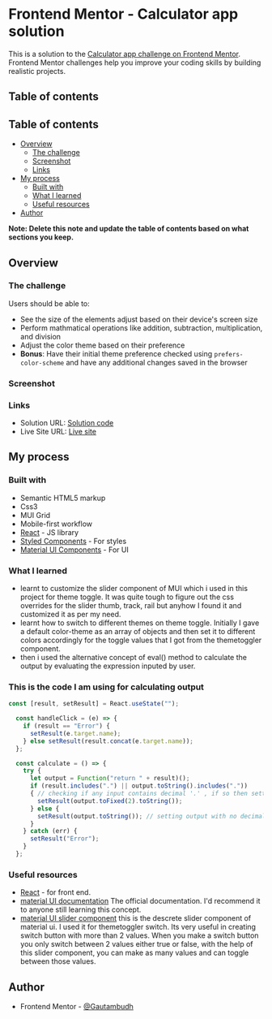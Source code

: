 # Frontend Mentor - Calculator app solution

This is a solution to the [Calculator app challenge on Frontend Mentor](https://www.frontendmentor.io/challenges/calculator-app-9lteq5N29). Frontend Mentor challenges help you improve your coding skills by building realistic projects. 

## Table of contents

## Table of contents

- [Overview](#overview)
  - [The challenge](#the-challenge)
  - [Screenshot](#screenshot)
  - [Links](#links)
- [My process](#my-process)
  - [Built with](#built-with)
  - [What I learned](#what-i-learned)
  - [Useful resources](#useful-resources)
- [Author](#author)

**Note: Delete this note and update the table of contents based on what sections you keep.**

## Overview

### The challenge

Users should be able to:

- See the size of the elements adjust based on their device's screen size
- Perform mathmatical operations like addition, subtraction, multiplication, and division
- Adjust the color theme based on their preference
- **Bonus**: Have their initial theme preference checked using `prefers-color-scheme` and have any additional changes saved in the browser

### Screenshot



### Links

- Solution URL: [Solution code](https://github.com/Gautambudh/React-calculator-app.git)
- Live Site URL: [Live site](https://developer-gautam-calculator.netlify.app/)

## My process

### Built with

- Semantic HTML5 markup
- Css3
- MUI Grid
- Mobile-first workflow
- [React](https://reactjs.org/) - JS library
- [Styled Components](https://styled-components.com/) - For styles
- [Material UI Components](https://mui.com/material-ui/getting-started/overview/) - For UI


### What I learned
- learnt to customize the slider component of MUI which i used in this project for theme toggle. It was quite tough to 
  figure out the css overrides for the slider thumb, track, rail but anyhow I found it and customized it as per my need.
- learnt how to switch to different themes on theme toggle. Initially I gave a default color-theme as an array of objects
  and then set it to different colors accordingly for the toggle values that I got from the themetoggler component.
- then i used the alternative concept of eval() method to calculate the output by evaluating the expression inputed by user.

### This is the code I am using for calculating output
```js
const [result, setResult] = React.useState("");

  const handleClick = (e) => {
    if (result == "Error") {
      setResult(e.target.name);
    } else setResult(result.concat(e.target.name));
  };

  const calculate = () => {
    try {
      let output = Function("return " + result)();
      if (result.includes(".") || output.toString().includes(".")) 
      { // checking if any input contains decimal '.' , if so then setting output upto 2 decimal
        setResult(output.toFixed(2).toString());
      } else {
        setResult(output.toString()); // setting output with no decimal or say integer
      }
    } catch (err) {
      setResult("Error");
    }
  };
```

### Useful resources

- [React](https://reactjs.org/) - for front end.
- [material UI documentation](https://mui.com/material-ui/getting-started/overview/) The official documentation. I'd recommend it to anyone still learning this concept.
- [material UI slider component](https://mui.com/material-ui/react-slider/#discrete-sliders) this is the descrete slider component of material ui. I used it for themetoggler switch. Its very useful in creating switch button with more than 2 values. When you make a switch button you only switch between 2 values either true or false, with the help of this slider component, you can make as many values and can toggle between those values.

## Author

- Frontend Mentor - [@Gautambudh](https://www.frontendmentor.io/profile/Gautambudh)
